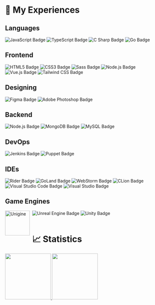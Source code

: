 # 🏅 My Experiences
## Languages
![JavaScript Badge](https://img.shields.io/badge/JavaScript-F7DF1E?logo=javascript&logoColor=000&style=flat)
![TypeScript Badge](https://img.shields.io/badge/TypeScript-3178C6?logo=typescript&logoColor=fff&style=flat)
![C Sharp Badge](https://img.shields.io/badge/C%20Sharp-239120?logo=csharp&logoColor=fff&style=flat)
![Go Badge](https://img.shields.io/badge/Go-00ADD8?logo=go&logoColor=fff&style=flat)
<br />

## Frontend
![HTML5 Badge](https://img.shields.io/badge/HTML5-E34F26?logo=html5&logoColor=fff&style=flat)
![CSS3 Badge](https://img.shields.io/badge/CSS3-1572B6?logo=css3&logoColor=fff&style=flat)
![Sass Badge](https://img.shields.io/badge/Sass-C69?logo=sass&logoColor=fff&style=flat)
![Node.js Badge](https://img.shields.io/badge/Node.js-393?logo=nodedotjs&logoColor=fff&style=flat)
![Vue.js Badge](https://img.shields.io/badge/Vue.js-4FC08D?logo=vuedotjs&logoColor=fff&style=flat)
![Tailwind CSS Badge](https://img.shields.io/badge/Tailwind%20CSS-06B6D4?logo=tailwindcss&logoColor=fff&style=flat)
<br />

## Designing
![Figma Badge](https://img.shields.io/badge/Figma-F24E1E?logo=figma&logoColor=fff&style=flat)
![Adobe Photoshop Badge](https://img.shields.io/badge/Adobe%20Photoshop-31A8FF?logo=adobephotoshop&logoColor=fff&style=flat)
<br />

## Backend
![Node.js Badge](https://img.shields.io/badge/Node.js-393?logo=nodedotjs&logoColor=fff&style=flat)
![MongoDB Badge](https://img.shields.io/badge/MongoDB-47A248?logo=mongodb&logoColor=fff&style=flat)
![MySQL Badge](https://img.shields.io/badge/MySQL-4479A1?logo=mysql&logoColor=fff&style=flat)
<br />

## DevOps
![Jenkins Badge](https://img.shields.io/badge/Jenkins-D24939?logo=jenkins&logoColor=fff&style=flat)
![Puppet Badge](https://img.shields.io/badge/Puppet-FFAE1A?logo=puppet&logoColor=fff&style=flat)

## IDEs
![Rider Badge](https://img.shields.io/badge/Rider-000?logo=rider&logoColor=fff&style=flat)
![GoLand Badge](https://img.shields.io/badge/GoLand-000?logo=goland&logoColor=fff&style=flat)
![WebStorm Badge](https://img.shields.io/badge/WebStorm-000?logo=webstorm&logoColor=fff&style=flat)
![CLion Badge](https://img.shields.io/badge/CLion-000?logo=clion&logoColor=fff&style=flat)
<br>
![Visual Studio Code Badge](https://img.shields.io/badge/Visual%20Studio%20Code-007ACC?logo=visualstudiocode&logoColor=fff&style=flat)
![Visual Studio Badge](https://img.shields.io/badge/Visual%20Studio-5C2D91?logo=visualstudio&logoColor=fff&style=flat)


## Game Engines
![Unreal Engine Badge](https://img.shields.io/badge/Unreal%20Engine-0E1128?logo=unrealengine&logoColor=fff&style=flat)
![Unity Badge](https://img.shields.io/badge/Unity-FFF?logo=unity&logoColor=000&style=flat)
<img align="left" alt="Unigine" width="81px" src="https://upload.wikimedia.org/wikipedia/commons/thumb/5/5a/Unigine-Logo.png/800px-Unigine-Logo.png" style="padding-right: 5px;"/>
<br />
<br />
# 📈 Statistics
<a href="https://github.com/ThePawlow">
  <img height="150em" src="https://github-readme-stats-eight-theta.vercel.app/api?username=ThePawlow&show_icons=true&theme=vue-dark&include_all_commits=true&count_private=true" />
  <img height="150em" src="https://github-readme-stats-eight-theta.vercel.app/api/top-langs/?username=ThePawlow&layout=compact&theme=vue-dark&hide=html" />
</a>
